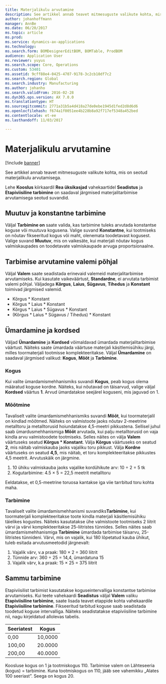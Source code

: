 ```yaml
---
title: Materjalikulu arvutamine
description: See artikkel annab teavet mitmesuguste valikute kohta, mis on seotud materjalikulu arvutamisega.
author: johanhoffmann
manager: AnnBe
ms.date: 06/20/2017
ms.topic: article
ms.prod: 
ms.service: dynamics-ax-applications
ms.technology: 
ms.search.form: BOMDesignerEditBOM, BOMTable, ProdBOM
audience: Application User
ms.reviewer: yuyus
ms.search.scope: Core, Operations
ms.custom: 53401
ms.assetid: 9cff88e4-0425-4707-9178-3c2cb10df7c2
ms.search.region: Global
ms.search.industry: Manufacturing
ms.author: johanho
ms.search.validFrom: 2016-02-28
ms.dyn365.ops.version: AX 7.0.0
ms.translationtype: HT
ms.sourcegitcommit: 2771a31b5a4d418a27de0ebe1945d1fed2d8d6d6
ms.openlocfilehash: f674a1f0051ee4b228b8a92f717ef5348a452bed
ms.contentlocale: et-ee
ms.lasthandoff: 11/03/2017

---
```


# <a name="calculate-material-consumption"></a>Materjalikulu arvutamine

[!include [banner](../includes/banner.md)]

See artikkel annab teavet mitmesuguste valikute kohta, mis on seotud materjalikulu arvutamisega. 

Lehe **Kooslus** kiirkaardil **Rea üksikasjad** vahekaartidel **Seadistus** ja **Etapiviisiline tarbimine** on saadaval järgmised materjalitarbimise arvutamisega seotud suvandid.

## <a name="variable-and-constant-consumption"></a>Muutuv ja konstantne tarbimine
Väljal **Tarbimine on** saate valida, kas tarbimine tuleks arvutada konstantse koguse või muutuva kogusena. Valige suvand **Konstantne**, kui tootmiseks on nõutav fikseeritud kogus või maht, olenemata toodetavast kogusest. Valige suvand **Muutuv**, mis on vaikesäte, kui materjali nõutav kogus valmiskaupades on toodetavate valmiskaupade arvuga proportsionaalne.

## <a name="calculating-consumption-from-a-formula"></a>Tarbimise arvutamine valemi põhjal
Väljal **Valem** saate seadistada erinevaid valemeid materjalitarbimise arvutamiseks. Kui kasutate vaikeväärtust, **Standardne**, ei arvutata tarbimist valemi põhjal. Väljadega **Kõrgus**, **Laius**, **Sügavus**, **Tihedus** ja **Konstant** toimivad järgmised valemid.

-   Kõrgus \* Konstant
-   Kõrgus \* Laius \* Konstant
-   Kõrgus \* Laius \* Sügavus \* Konstant
-   (Kõrgus \* Laius \* Sügavus / Tihedus) \* Konstant

## <a name="rounding-up-and-multiples"></a>Ümardamine ja kordsed
Väljad **Ümardamine** ja **Kordsed** võimaldavad ümardada materjalitarbimise väärtust. Näiteks saate ümardada väärtuse materjali käsitlemisühiku järgi, milles toormaterjali tootmisse komplekteeritakse. Väljal **Ümardamine** on saadaval järgmised valikud: **Kogus**, **Mõõt** ja **Tarbimine**.

### <a name="quantity"></a>Kogus

Kui valite ümardamismehhanismiks suvandi **Kogus**, peab kogus olema määratud koguse kordne. Näiteks, kui nõutavad on täisarvud, valige väljal **Kordsed** väärtus **1**. Arvud ümardatakse seejärel koguseni, mis jaguvad on 1.

### <a name="measurement"></a>Mõõtmine

Tavaliselt valite ümardamismehhanismiks suvandi **Mõõt**, kui toormaterjalil on kindlad mõõtmed. Näiteks on valmistoote jaoks nõutav 2-meetrine metalltoru ja metalltorusid hoiundatakse 4,5-meetri pikkustena. Sellisel juhul saab ümardusmehhanismiga **Mõõt** arvutada, kui palju metalltorusid on vaja kindla arvu valmistoodete tootmiseks. Selles näites on välja **Valem** väärtuseks seatud **Kõrgus \* Konstant**. Välja **Kõrgus** väärtuseks on seatud **2**, mis näitab valmiskauba jaoks vajaliku toru pikkust. Välja **Kordne** väärtuseks on seatud **4,5**, mis näitab, et toru komplekteeritakse pikkustes 4,5 meetrit. Arvutuskäik on järgmine.

1.  10 ühiku valmiskauba jaoks vajalike kordühikute arv: 10 ÷ 2 = 5 tk
2.  Kogutarbimine: 4.5 × 5 = 22,5 meetrit metalltoru

Eeldatakse, et 0,5-meetrine toruosa kantakse iga viie tarrbitud toru kohta maha.

### <a name="consumption"></a>Tarbimine

Tavaliselt valite ümardamismehhanismi suvandiks**Tarbimine**, kui toormaterjali komplekteeritakse toote kindla materjali käsitlemisühiku täielikes kogustes. Näiteks kasutatakse ühe valmistoote tootmiseks 2 liitrit värvi ja värvi komplekteeritakse 25-liitristes tünnides. Selles näites saab ümardamismehhanismiga **Tarbimine** ümardada tarbimise täisarvu, 25-liitristes tünnideni. Värvi, mis on vajalik, kui 180 lõpetatud kauba ühikut, tuleb esitada arvutusmeetodid järgnevalt:

1.  Vajalik värv, v.a praak: 180 × 2 = 360 liitrit
2.  Tünnide arv: 360 ÷ 25 = 14,4, ümardatuna 15
3.  Vajalik värv, k.a praak: 15 × 25 = 375 liitrit

## <a name="step-consumption"></a>Sammu tarbimine
Etapiviisilist tarbimist kasutatakse koguseintervalliga konstantse tarbimise arvutamiseks. Kui teete vahekaardi **Seadistus** väljal **Valem** valiku **Etapiviisiline tarbimine**, saate lisada teavet etappide kohta vahekaardile **Etapiviisiline tarbimine**. Fikseeritud tarbitud koguse saab seadistada toodetud koguse intervalliga. Näiteks seadistatakse etapiviisiline tarbimine nii, nagu kirjeldatud allolevas tabelis.

| Seeriatest | Kogus |
|-------------|----------|
| 0,00        | 10,0000  |
| 100,00      | 20.0000  |
| 200,00      | 40.0000  |

Koosluse kogus on 1 ja tootmiskogus 110. Tarbimise valem on Lähteseeria (kogus) = tarbimine. Kuna tootmiskogus on 110, jääb see vahemikku „Alates 100 seeriast”. Seega on kogus 20.




